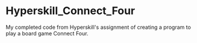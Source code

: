 # Hyperskill_Connect_Four
My completed code from Hyperskill's assignment of creating a program to play a board game Connect Four.
